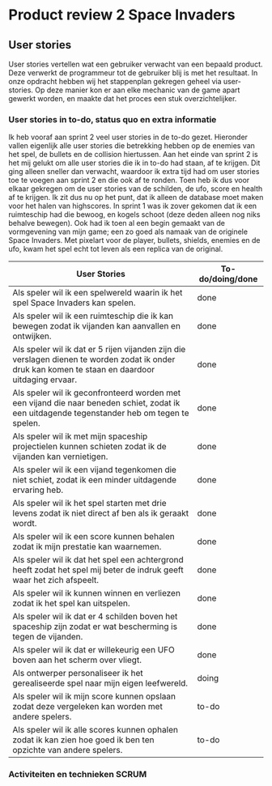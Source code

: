 # Product review 2 Space Invaders

## User stories
User stories vertellen wat een gebruiker verwacht van een bepaald product. Deze verwerkt de programmeur tot de gebruiker blij is met het resultaat. In onze opdracht hebben wij het stappenplan gekregen geheel via user-stories. Op deze manier kon er aan elke mechanic van de game apart gewerkt worden, en maakte dat het proces een stuk overzichtelijker. 

### User stories in to-do, status quo en extra informatie
Ik heb vooraf aan sprint 2 veel user stories in de to-do gezet. Hieronder vallen eigenlijk alle user stories die betrekking hebben op de enemies van het spel, de bullets en de collision hiertussen. Aan het einde van sprint 2 is het mij gelukt om alle user stories die ik in to-do had staan, af te krijgen. Dit ging alleen sneller dan verwacht, waardoor ik extra tijd had om user stories toe te voegen aan sprint 2 en die ook af te ronden. Toen heb ik dus voor elkaar gekregen om de user stories van de schilden, de ufo, score en health af te krijgen. Ik zit dus nu op het punt, dat ik alleen de database moet maken voor het halen van highscores. In sprint 1 was ik zover gekomen dat ik een ruimteschip had die bewoog, en kogels schoot (deze deden alleen nog niks behalve bewegen). Ook had ik toen al een begin gemaakt van de vormgevening van mijn game; een zo goed als namaak van de originele Space Invaders. Met pixelart voor de player, bullets, shields, enemies en de ufo, kwam het spel echt tot leven als een replica van de original.

User Stories | To-do/doing/done
-------------|------------------
Als speler wil ik een spelwereld waarin ik het spel Space Invaders kan spelen.|done 
Als speler wil ik een ruimteschip die ik kan bewegen zodat ik vijanden kan aanvallen en ontwijken.|done
Als speler wil ik dat er 5 rijen vijanden zijn die verslagen dienen te worden zodat ik onder druk kan komen te staan en daardoor uitdaging ervaar.|done
Als speler wil ik geconfronteerd worden met een vijand die naar beneden schiet, zodat ik een uitdagende tegenstander heb om tegen te spelen.|done
Als speler wil ik met mijn spaceship projectielen kunnen schieten zodat ik de vijanden kan vernietigen.|done
Als speler wil ik een vijand tegenkomen die niet schiet, zodat ik een minder uitdagende ervaring heb.|done
Als speler wil ik het spel starten met drie levens zodat ik niet direct af ben als ik geraakt wordt.|done
Als speler wil ik een score kunnen behalen zodat ik mijn prestatie kan waarnemen.|done
Als speler wil ik dat het spel een achtergrond heeft zodat het spel mij beter de indruk geeft waar het zich afspeelt.|done
Als speler wil ik kunnen winnen en verliezen zodat ik het spel kan uitspelen. |done
Als speler wil ik dat er 4 schilden boven het spaceship zijn zodat er wat bescherming is tegen de vijanden.|done
Als speler wil ik dat er willekeurig een UFO boven aan het scherm over vliegt.|done
Als ontwerper personaliseer ik het gerealiseerde spel naar mijn eigen leefwereld.|doing
Als speler wil ik mijn score kunnen opslaan zodat deze vergeleken kan worden met andere spelers.|to-do
Als speler wil ik alle scores kunnen ophalen zodat ik kan zien hoe goed ik ben ten opzichte van andere spelers.|to-do

### Activiteiten en technieken SCRUM